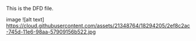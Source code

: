 This is the DFD file.


image
![alt text] https://cloud.githubusercontent.com/assets/21348764/18294205/2ef8c2ac-745d-11e6-98aa-57909156b522.jpg
